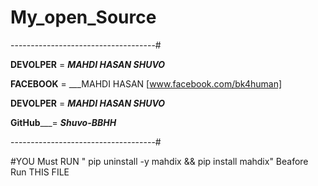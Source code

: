# My_open_Source
------------------------------------#

__DEVOLPER__ = ___MAHDI HASAN SHUVO___

__FACEBOOK__ = ___MAHDI HASAN [www.facebook.com/bk4human]

__DEVOLPER__ = ___MAHDI HASAN SHUVO___

__GitHub_____= ___Shuvo-BBHH___

------------------------------------#

#YOU Must RUN " pip uninstall -y mahdix && pip install mahdix" Beafore Run THIS FILE
